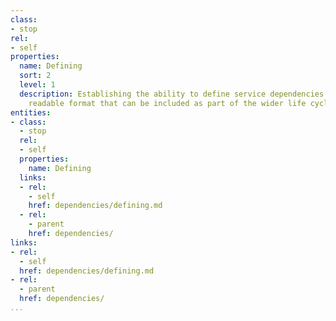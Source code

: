 ```yaml
---
class:
- stop
rel:
- self
properties:
  name: Defining
  sort: 2
  level: 1
  description: Establishing the ability to define service dependencies in a machine
    readable format that can be included as part of the wider life cycle artifacts.
entities:
- class:
  - stop
  rel:
  - self
  properties:
    name: Defining
  links:
  - rel:
    - self
    href: dependencies/defining.md
  - rel:
    - parent
    href: dependencies/
links:
- rel:
  - self
  href: dependencies/defining.md
- rel:
  - parent
  href: dependencies/
...
```

